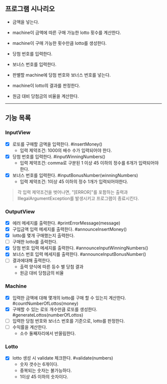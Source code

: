## 프로그램 시나리오

- 금액을 넣는다.
- machine이 금액에 따른 구매 가능한 lotto 횟수를 계산한다.
- machine이 구매 가능한 횟수만큼 lotto를 생성한다.

- 당첨 번호를 입력한다.
- 보너스 번호를 입력한다.

- 판별할 machine에 당첨 번호와 보너스 번호를 넣는다.
- machine이 lotto의 결과를 판정한다.
- 원금 대비 당첨금의 비율을 계산한다.

---

## 기능 목록

### InputView

- [x] 로또를 구매할 금액을 입력한다. #insertMoney()
    - 입력 제약조건: 1000의 배수 수가 입력되어야 한다.
- [x] 당첨 번호를 입력한다. #inputWinningNumbers()
    - 입력 제약조건: comma로 구분된 1 이상 45 이하의 정수를 6개가 입력되어야한다.
- [x] 보너스 번호를 입력한다. #inputBonusNumber(winningNumbers)
    - 입력 제약조건: 1이상 45 이하의 정수 1개가 입력되어야한다.

> 각 입력 제약조건을 벗어나면, "[ERROR]"를 포함하는 출력과 IllegalArgumentException를 발생시키고 프로그램이 종료시킨다.

### OutputView
- [x] 에러 메세지를 출력한다. #printErrorMessage(message)
- [x] 구입금액 입력 메세지를 출력한다. #announceInsertMoney()
- [x] lotto를 몇개 구매했는지 출력한다.
- [ ] 구매한 lotto를 출력한다.
- [x] 당첨 번호 입력 메세지를 출력한다. #announceInputWinningNumbers()
- [x] 보너스 번호 입력 메세지를 출력한다. #announceInputBonusNumber()
- [ ] 결과에대해 출력한다.
  - 출력 양식에 따른 등수 별 당첨 결과
  - 원금 대비 당첨금의 비율

### Machine

- [x] 입력한 금액에 대해 몇개의 lotto를 구매 할 수 있는지 계산한다. #countNumberOfLottos(money)
- [x] 구매할 수 있는 로또 개수만큼 로또를 생성한다. #generateLottos(numberOfLottos)
- [ ] 입력한 당첨 번호와 보너스 번호를 기준으로, lotto를 판정한다.
- [ ] 수익률을 계산한다.
    - 소수 둘째자리에서 반올림한다.

### Lotto
- [x] lotto 생성 시 validate 체크한다. #validate(numbers)
  - 숫자 갯수는 6개이다.
  - 중복되는 숫자는 불가능하다.
  - 1이상 45 이하의 숫자이다.
